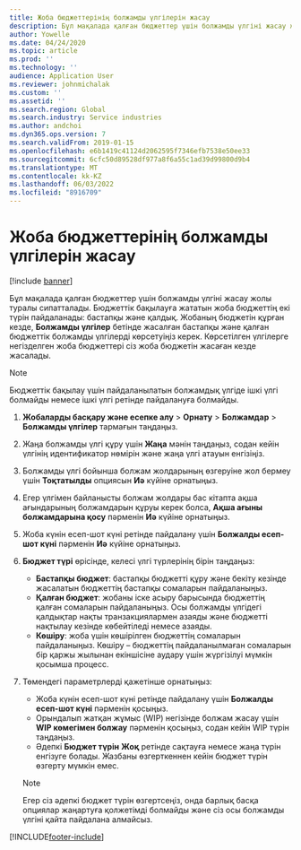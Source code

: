 ```yaml
---
title: Жоба бюджеттерінің болжамды үлгілерін жасау
description: Бұл мақалада қалған бюджеттер үшін болжамды үлгіні жасау жолы туралы сипатталады.
author: Yowelle
ms.date: 04/24/2020
ms.topic: article
ms.prod: ''
ms.technology: ''
audience: Application User
ms.reviewer: johnmichalak
ms.custom: ''
ms.assetid: ''
ms.search.region: Global
ms.search.industry: Service industries
ms.author: andchoi
ms.dyn365.ops.version: 7
ms.search.validFrom: 2019-01-15
ms.openlocfilehash: e6b1419c41124d2062595f7346efb7538e50ee33
ms.sourcegitcommit: 6cfc50d89528df977a8f6a55c1ad39d99800d9b4
ms.translationtype: MT
ms.contentlocale: kk-KZ
ms.lasthandoff: 06/03/2022
ms.locfileid: "8916709"
---
```

# <a name="create-forecast-models-for-project-budgets"></a>Жоба бюджеттерінің болжамды үлгілерін жасау 

[!include [banner](../includes/banner.md)]

Бұл мақалада қалған бюджеттер үшін болжамды үлгіні жасау жолы туралы сипатталады. Бюджеттік бақылауға жататын жоба бюджеттің екі түрін пайдаланады: бастапқы және қалдық. Жобаның бюджетін құрған кезде, **Болжамды үлгілер** бетінде жасалған бастапқы және қалған бюджеттік болжамды үлгілерді көрсетуіңіз керек. Көрсетілген үлгілерге негізделген жоба бюджеттері сіз жоба бюджетін жасаған кезде жасалады.

> [!NOTE]
> Бюджеттік бақылау үшін пайдаланылатын болжамдық үлгіде ішкі үлгі болмайды немесе ішкі үлгі ретінде пайдалануға болмайды.

1. **Жобаларды басқару және есепке алу** > **Орнату** > **Болжамдар**  > **Болжамды үлгілер** тармағын таңдаңыз.
2. Жаңа болжамды үлгі құру үшін **Жаңа** мәнін таңдаңыз, содан кейін үлгінің идентификатор нөмірін және жаңа үлгі атауын енгізіңіз. 
3. Болжамды үлгі бойынша болжам жолдарының өзгеруіне жол бермеу үшін **Тоқтатылды** опциясын **Иә** күйіне орнатыңыз. 
4. Егер үлгімен байланысты болжам жолдары бас кітапта ақша ағындарының болжамдарын құруы керек болса, **Ақша ағыны болжамдарына қосу** пәрменін **Иә** күйіне орнатыңыз. 
5. Жоба күнін есеп-шот күні ретінде пайдалану үшін **Болжалды есеп-шот күні** пәрменін **Иә** күйіне орнатыңыз. 
6. **Бюджет түрі** өрісінде, келесі үлгі түрлерінің бірін таңдаңыз:

   - **Бастапқы бюджет**: бастапқы бюджетті құру және бекіту кезінде жасалатын бюджеттің бастапқы сомаларын пайдаланыңыз.
   - **Қалған бюджет**: жобаны іске асыру барысында бюджеттің қалған сомаларын пайдаланыңыз. Осы болжамды үлгідегі қалдықтар нақты транзакциялармен азаяды және бюджетті нақтылау кезінде көбейтіледі немесе азаяды.
   - **Көшіру**: жоба үшін көшірілген бюджеттің сомаларын пайдаланыңыз. Көшіру – бюджеттің пайдаланылмаған сомаларын бір қаржы жылынан екіншісіне аудару үшін жүргізілуі мүмкін қосымша процесс.

7. Төмендегі параметрлерді қажетінше орнатыңыз:

   - Жоба күнін есеп-шот күні ретінде пайдалану үшін **Болжалды есеп-шот күні** пәрменін қосыңыз.
   - Орындалып жатқан жұмыс (WIP) негізінде болжам жасау үшін **WIP көмегімен болжау** пәрменін қосыңыз, содан кейін WIP түрін таңдаңыз. 
   - Әдепкі **Бюджет түрін** **Жоқ** ретінде сақтауға немесе жаңа түрін енгізуге болады. Жазбаны өзгерткеннен кейін бюджет түрін өзгерту мүмкін емес.     
    > [!NOTE]
    > Егер сіз әдепкі бюджет түрін өзгертсеңіз, онда барлық басқа опциялар жаңартуға қолжетімді болмайды және сіз осы болжамды үлгіні қайта пайдалана алмайсыз. 
   


 



[!INCLUDE[footer-include](../includes/footer-banner.md)]